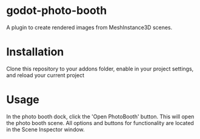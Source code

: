 # godot-photo-booth
A plugin to create rendered images from MeshInstance3D scenes.

# Installation
Clone this repository to your addons folder, enable in your project settings, and reload your current project

# Usage
In the photo booth dock, click the 'Open PhotoBooth' button. This will open the photo booth scene. All options and buttons for functionality are located in the Scene Inspector window.
